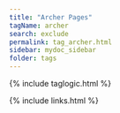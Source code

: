 ```yaml
---
title: "Archer Pages"
tagName: archer
search: exclude
permalink: tag_archer.html
sidebar: mydoc_sidebar
folder: tags
---
```

{% include taglogic.html %}

{% include links.html %}
